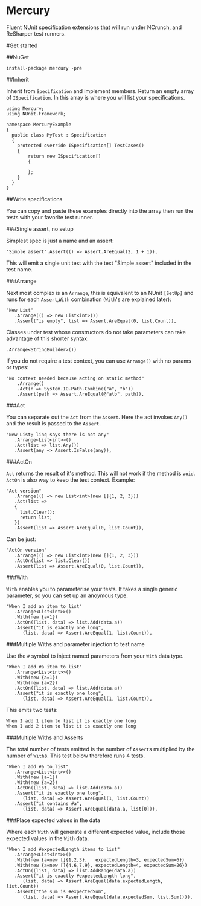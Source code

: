 # Mercury
Fluent NUnit specification extensions that will run under NCrunch, and ReSharper test runners.

#Get started

##NuGet

```
install-package mercury -pre
```

##Inherit

Inherit from `Specification` and implement members. Return an empty array of `ISpecification`. In this array is where you will list your specifications.

```
using Mercury;
using NUnit.Framework;

namespace MercuryExample
{
  public class MyTest : Specification
  {
    protected override ISpecification[] TestCases()
    {
        return new ISpecification[]
        {

        };
    }
  }
}
```

##Write specifications

You can copy and paste these examples directly into the array then run the tests with your favorite test runner.

###Single assert, no setup

Simplest spec is just a name and an assert:

```
"Simple assert".Assert(() => Assert.AreEqual(2, 1 + 1)),
```

This will emit a single unit test with the text "Simple assert" included in the test name.

###Arrange

Next most complex is an `Arrange`, this is equivalent to an NUnit `[SetUp]` and runs for each `Assert`,`With` combination (`With`'s are explained later):

```
"New List"
   .Arrange(() => new List<int>())
   .Assert("is empty", list => Assert.AreEqual(0, list.Count)),
```

Classes under test whose constructors do not take parameters can take advantage of this shorter syntax:

```
.Arrange<StringBuilder>())
```

If you do not require a test context, you can use `Arrange()` with no params or types:

```
"No context needed because acting on static method"
    .Arrange()
    .Act(n => System.IO.Path.Combine("a", "b"))
    .Assert(path => Assert.AreEqual(@"a\b", path)),
```

###Act

You can separate out the `Act` from the `Assert`. Here the act invokes `Any()` and the result is passed to the `Assert`.

```
"New List; linq says there is not any"
   .Arrange<List<int>>()
   .Act(list => list.Any())
   .Assert(any => Assert.IsFalse(any)),
```

###ActOn

`Act` returns the result of it's method. This will not work if the method is `void`. `ActOn` is also way to keep the test context. Example:

```
"Act version"
   .Arrange(() => new List<int>(new []{1, 2, 3}))
   .Act(list =>
   {
     list.Clear();
     return list;
   })
   .Assert(list => Assert.AreEqual(0, list.Count)),
```

Can be just:

```
"ActOn version"
   .Arrange(() => new List<int>(new []{1, 2, 3}))
   .ActOn(list => list.Clear())
   .Assert(list => Assert.AreEqual(0, list.Count)),
```

###With

`With` enables you to parameterise your tests. It takes a single generic parameter, so you can set up an anoymous type.

```
"When I add an item to list"
   .Arrange<List<int>>()
   .With(new {a=1})
   .ActOn((list, data) => list.Add(data.a))
   .Assert("it is exactly one long",
      (list, data) => Assert.AreEqual(1, list.Count)),
```

###Multiple Withs and parameter injection to test name

Use the `#` symbol to inject named parameters from your `With` data type.

```
"When I add #a item to list"
   .Arrange<List<int>>()
   .With(new {a=1})
   .With(new {a=2})
   .ActOn((list, data) => list.Add(data.a))
   .Assert("it is exactly one long",
      (list, data) => Assert.AreEqual(1, list.Count)),
```

This emits two tests:

```
When I add 1 item to list it is exactly one long
When I add 2 item to list it is exactly one long
```

###Multiple Withs and Asserts

The total number of tests emitted is the number of `Assert`s multiplied by the number of `With`s. This test below therefore runs 4 tests.

```
"When I add #a to list"
   .Arrange<List<int>>()
   .With(new {a=1})
   .With(new {a=2})
   .ActOn((list, data) => list.Add(data.a))
   .Assert("it is exactly one long",
      (list, data) => Assert.AreEqual(1, list.Count))
   .Assert("it contains #a",
      (list, data) => Assert.AreEqual(data.a, list[0])),
```

###Place expected values in the data

Where each `With` will generate a different expected value, include those expected values in the `With` data.

```
"When I add #expectedLength items to list"
   .Arrange<List<int>>()
   .With(new {a=new []{1,2,3},   expectedLength=3, expectedSum=6})
   .With(new {a=new []{4,6,7,9}, expectedLength=4, expectedSum=26})
   .ActOn((list, data) => list.AddRange(data.a))
   .Assert("it is exactly #expectedLength long",
      (list, data) => Assert.AreEqual(data.expectedLength, list.Count))
   .Assert("the sum is #expectedSum",
      (list, data) => Assert.AreEqual(data.expectedSum, list.Sum())),
```
